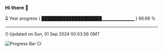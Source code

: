 ### Hi there 👋

⏳ Year progress { ████████████████████▁▁▁▁▁▁▁▁▁▁ } 66.68 %

---

⏰ Updated on Sun, 01 Sep 2024 00:53:56 GMT

![Progress Bar CI](https://github.com/Shyam-Makwana/GitHub-Actions-Demo/workflows/Progress%20Bar%20CI/badge.svg)
